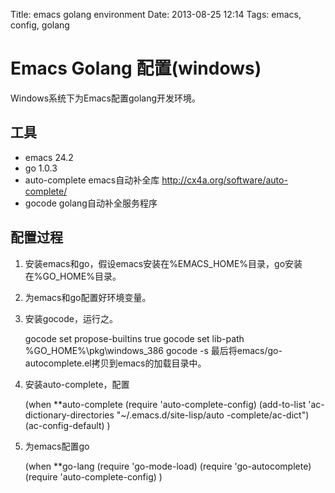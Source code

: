 Title: emacs golang environment
Date: 2013-08-25 12:14
Tags: emacs, config, golang

# Emacs Golang 配置(windows)

Windows系统下为Emacs配置golang开发环境。

## 工具

*  emacs 24.2
*  go 1.0.3 
*  auto-complete emacs自动补全库 http://cx4a.org/software/auto-complete/
*  gocode golang自动补全服务程序

## 配置过程

1. 安装emacs和go，假设emacs安装在%EMACS_HOME%目录，go安装在%GO_HOME%目录。
2. 为emacs和go配置好环境变量。
3. 安装gocode，运行之。

    gocode set propose-builtins true
    gocode set lib-path %GO_HOME%\pkg\windows_386
    gocode -s
最后将emacs/go-autocomplete.el拷贝到emacs的加载目录中。

4. 安装auto-complete，配置

	
	(when **auto-complete
	  (require 'auto-complete-config)
	  (add-to-list 'ac-dictionary-directories "~/.emacs.d/site-lisp/auto
	-complete/ac-dict")
	  (ac-config-default)
	  )

5. 为emacs配置go

	
	(when **go-lang
	  (require 'go-mode-load)
	  (require 'go-autocomplete)
	  (require 'auto-complete-config)
	  )


